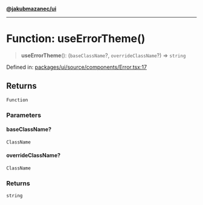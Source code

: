 [**@jakubmazanec/ui**](../README.md)

---

# Function: useErrorTheme()

> **useErrorTheme**(): (`baseClassName`?, `overrideClassName`?) => `string`

Defined in:
[packages/ui/source/components/Error.tsx:17](https://github.com/jakubmazanec/tools/blob/f779e75b9ef98389e12e52575295bd1ef364daca/packages/ui/source/components/Error.tsx#L17)

## Returns

`Function`

### Parameters

#### baseClassName?

`ClassName`

#### overrideClassName?

`ClassName`

### Returns

`string`
